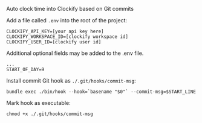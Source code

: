 Auto clock time into Clockify based on Git commits

Add a file called `.env` into the root of the project:
```
CLOCKIFY_API_KEY=[your api key here]
CLOCKIFY_WORKSPACE_ID=[clockify workspace id]
CLOCKIFY_USER_ID=[clockify user id]
```

Additional optional fields may be added to the .env file.

```
...
START_OF_DAY=9
```

Install commit Git hook as `./.git/hooks/commit-msg`:

```
bundle exec ./bin/hook --hook=`basename "$0"` --commit-msg=$START_LINE
```

Mark hook as executable:

`chmod +x ./.git/hooks/commit-msg`
